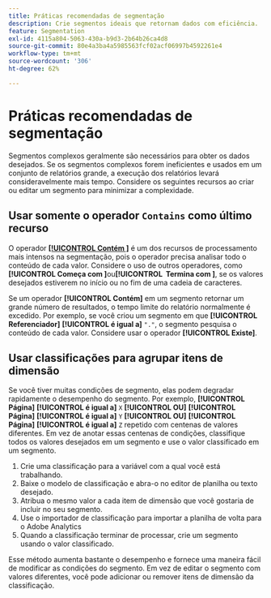 ```yaml
---
title: Práticas recomendadas de segmentação
description: Crie segmentos ideais que retornam dados com eficiência.
feature: Segmentation
exl-id: 4115a804-5063-430a-b9d3-2b64b26ca4d8
source-git-commit: 80e4a3ba4a5985563fcf02acf06997b4592261e4
workflow-type: tm+mt
source-wordcount: '306'
ht-degree: 62%

---
```


# Práticas recomendadas de segmentação

Segmentos complexos geralmente são necessários para obter os dados desejados. Se os segmentos complexos forem ineficientes e usados em um conjunto de relatórios grande, a execução dos relatórios levará consideravelmente mais tempo. Considere os seguintes recursos ao criar ou editar um segmento para minimizar a complexidade.

## Usar somente o operador `Contains` como último recurso

O operador [**[!UICONTROL Contém &#x200B;]**](/help/components/segmentation/seg-reference/seg-operators.md) é um dos recursos de processamento mais intensos na segmentação, pois o operador precisa analisar todo o conteúdo de cada valor. Considere o uso de outros operadores, como&#x200B;**[!UICONTROL &#x200B; Começa com &#x200B;]**&#x200B;ou&#x200B;**[!UICONTROL &#x200B; Termina com &#x200B;]**, se os valores desejados estiverem no início ou no fim de uma cadeia de caracteres.

Se um operador **[!UICONTROL Contém]** em um segmento retornar um grande número de resultados, o tempo limite do relatório normalmente é excedido. Por exemplo, se você criou um segmento em que **[!UICONTROL Referenciador]** **[!UICONTROL é igual a]** `"."`, o segmento pesquisa o conteúdo de cada valor. Considere usar o operador **[!UICONTROL Existe]**.

## Usar classificações para agrupar itens de dimensão

Se você tiver muitas condições de segmento, elas podem degradar rapidamente o desempenho do segmento. Por exemplo, **[!UICONTROL Página]** **[!UICONTROL é igual a]** `X` **[!UICONTROL OU]** **[!UICONTROL Página]** **[!UICONTROL é igual a]** `Y` **[!UICONTROL OU]** **[!UICONTROL Página]** **[!UICONTROL é igual a]** `Z` repetido com centenas de valores diferentes. Em vez de anotar essas centenas de condições, classifique todos os valores desejados em um segmento e use o valor classificado em um segmento.

1. Crie uma classificação para a variável com a qual você está trabalhando.
2. Baixe o modelo de classificação e abra-o no editor de planilha ou texto desejado.
3. Atribua o mesmo valor a cada item de dimensão que você gostaria de incluir no seu segmento.
4. Use o importador de classificação para importar a planilha de volta para o Adobe Analytics
5. Quando a classificação terminar de processar, crie um segmento usando o valor classificado.

Esse método aumenta bastante o desempenho e fornece uma maneira fácil de modificar as condições do segmento. Em vez de editar o segmento com valores diferentes, você pode adicionar ou remover itens de dimensão da classificação.
